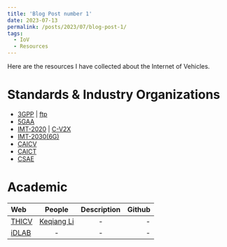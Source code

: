 ```yaml
---
title: 'Blog Post number 1'
date: 2023-07-13
permalink: /posts/2023/07/blog-post-1/
tags:
  - IoV
  - Resources
---
```


Here are the resources I have collected about the Internet of Vehicles.

Standards & Industry Organizations
======
* [3GPP](https://www.3gpp.org/) &#124; [ftp](https://www.3gpp.org/ftp/)
* [5GAA](https://5gaa.org/)
* [IMT-2020](https://www.imt2020.org.cn/) &#124; [C-V2X](http://v2x.caict.ac.cn/index.html)
* [IMT-2030(6G)](https://www.imt2030.org.cn/)
* [CAICV](http://www.caicv.org.cn/index.php/index)
* [CAICT](http://www.caict.ac.cn/)
* [CSAE](https://zhishi.sae-china.org/)

Academic
======
| Web         | People      |  Description  |    Github     |
| :---        |    :----:   |  :----:       |          ---: |
| [THICV](https://www.labxing.com/thicv)      |   [Keqiang Li](https://scholar.google.com/citations?hl=en&user=x58fnLQAAAAJ&view_op=list_works&sortby=pubdate)       | -   |  - |
| [iDLAB](http://www.idlab-tsinghua.com/thulab/labweb/index.html)   | -        | -      |  -  |
